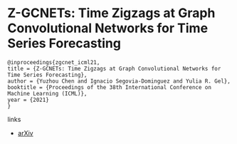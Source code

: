 # Z-GCNETs: Time Zigzags at Graph Convolutional Networks for Time Series Forecasting

```
@inproceedings{zgcnet_icml21,
title = {Z-GCNETs: Time Zigzags at Graph Convolutional Networks for Time Series Forecasting},
author = {Yuzhou Chen and Ignacio Segovia-Dominguez and Yulia R. Gel},
booktitle = {Proceedings of the 38th International Conference on Machine Learning (ICML)},
year = {2021}
}
```

links
- [arXiv](https://arxiv.org/abs/2105.04100)
